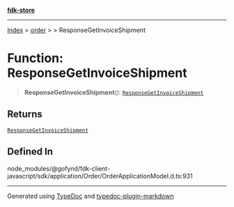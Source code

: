 [**fdk-store**](../../../README.md)
***

[Index](../../../API.md) > [order](../../README.md) > [<internal>](../README.md) > ResponseGetInvoiceShipment

# Function: ResponseGetInvoiceShipment

> **ResponseGetInvoiceShipment**(): [`ResponseGetInvoiceShipment`](../type-aliases/type-alias.ResponseGetInvoiceShipment.md)

## Returns

[`ResponseGetInvoiceShipment`](../type-aliases/type-alias.ResponseGetInvoiceShipment.md)

## Defined In

node\_modules/@gofynd/fdk-client-javascript/sdk/application/Order/OrderApplicationModel.d.ts:931

***
Generated using [TypeDoc](https://typedoc.org/) and [typedoc-plugin-markdown](https://www.npmjs.com/package/typedoc-plugin-markdown)
